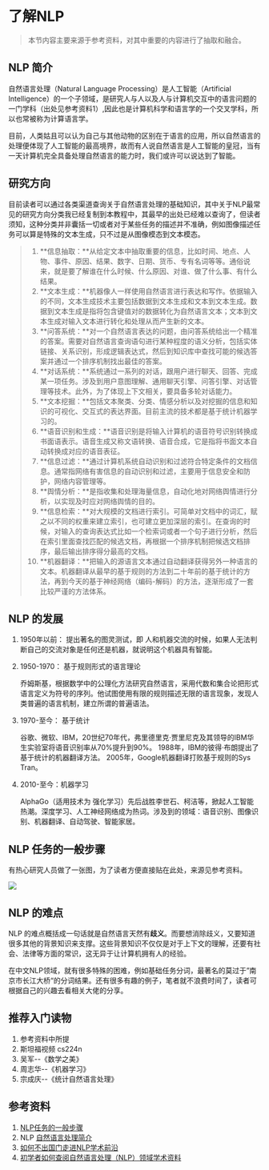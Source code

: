 # 了解NLP

> 本节内容主要来源于参考资料，对其中重要的内容进行了抽取和融合。

## NLP 简介

自然语言处理（Natural Language Processing）是人工智能（Artificial Intelligence）的一个子领域，是研究人与人以及人与计算机交互中的语言问题的一门学科（出处见参考资料1）,因此也是计算机科学和语言学的一个交叉学科，所以也常被称为计算语言学。

目前，人类姑且可以认为自己与其他动物的区别在于语言的应用，所以自然语言的处理便体现了人工智能的最高境界，故而有人说自然语言是人工智能的皇冠，当有一天计算机完全具备处理自然语言的能力时，我们或许可以说达到了智能。

## 研究方向

目前读者可以通过各类渠道查询关于自然语言处理的基础知识，其中关于NLP最常见的研究方向分类我已经复制到本教程中，其最早的出处已经难以查询了，但读者须知，这种分类并非囊括一切或者对于某些任务的描述并不准确，例如图像描述任务可以算是特殊的文本生成，只不过是从图像模态到文本模态。

> 1. **信息抽取：**从给定文本中抽取重要的信息，比如时间、地点、人物、事件、原因、结果、数字、日期、货币、专有名词等等。通俗说来，就是要了解谁在什么时候、什么原因、对谁、做了什么事、有什么结果。
> 2. **文本生成：**机器像人一样使用自然语言进行表达和写作。依据输入的不同，文本生成技术主要包括数据到文本生成和文本到文本生成。数据到文本生成是指将包含键值对的数据转化为自然语言文本；文本到文本生成对输入文本进行转化和处理从而产生新的文本。
> 3. **问答系统：**对一个自然语言表达的问题，由问答系统给出一个精准的答案。需要对自然语言查询语句进行某种程度的语义分析，包括实体链接、关系识别，形成逻辑表达式，然后到知识库中查找可能的候选答案并通过一个排序机制找出最佳的答案。
> 4. **对话系统：**系统通过一系列的对话，跟用户进行聊天、回答、完成某一项任务。涉及到用户意图理解、通用聊天引擎、问答引擎、对话管理等技术。此外，为了体现上下文相关，要具备多轮对话能力。
> 5. **文本挖掘：**包括文本聚类、分类、情感分析以及对挖掘的信息和知识的可视化、交互式的表达界面。目前主流的技术都是基于统计机器学习的。
> 6. **语音识别和生成：**语音识别是将输入计算机的语音符号识别转换成书面语表示。语音生成又称文语转换、语音合成，它是指将书面文本自动转换成对应的语音表征。
> 7. **信息过滤：**通过计算机系统自动识别和过滤符合特定条件的文档信息。通常指网络有害信息的自动识别和过滤，主要用于信息安全和防护，网络内容管理等。
> 8. **舆情分析：**是指收集和处理海量信息，自动化地对网络舆情进行分析，以实现及时应对网络舆情的目的。
> 9. **信息检索：**对大规模的文档进行索引。可简单对文档中的词汇，赋之以不同的权重来建立索引，也可建立更加深层的索引。在查询的时候，对输入的查询表达式比如一个检索词或者一个句子进行分析，然后在索引里面查找匹配的候选文档，再根据一个排序机制把候选文档排序，最后输出排序得分最高的文档。
> 10. **机器翻译：**把输入的源语言文本通过自动翻译获得另外一种语言的文本。机器翻译从最早的基于规则的方法到二十年前的基于统计的方法，再到今天的基于神经网络（编码-解码）的方法，逐渐形成了一套比较严谨的方法体系。

## NLP 的发展

1. 1950年以前： 提出著名的图灵测试，即 人和机器交流的时候，如果人无法判断自己的交流对象是任何还是机器，就说明这个机器具有智能。
2. 1950-1970： 基于规则形式的语言理论

   乔姆斯基，根据数学中的公理化方法研究自然语言，采用代数和集合论把形式语言定义为符号的序列。他试图使用有限的规则描述无限的语言现象，发现人类普遍的语言机制，建立所谓的普遍语法。

3. 1970-至今： 基于统计

   谷歌、微软、IBM，20世纪70年代，弗里德里克·贾里尼克及其领导的IBM华生实验室将语音识别率从70%提升到90%。 1988年，IBM的彼得·布朗提出了基于统计的机器翻译方法。 2005年，Google机器翻译打败基于规则的Sys Tran。

4. 2010-至今：机器学习

   AlphaGo（适用技术为 强化学习）先后战胜李世石、柯洁等，掀起人工智能热潮。深度学习、人工神经网络成为热词。涉及到的领域：语音识别、图像识别、机器翻译、自动驾驶、智能家居。

## NLP 任务的一般步骤

有热心研究人员做了一张图，为了读者方便直接贴在此处，来源见参考资料。

![](http://resource.mahc.host/img/20190925161925205.png)

## NLP 的难点

NLP 的难点概括成一句话就是自然语言天然有**歧义**。而要想消除歧义，又要知道很多其他的背景知识来支撑。这些背景知识不仅仅是对于上下文的理解，还要有社会、法律等方面的常识，这无异于让计算机拥有人的经验。

在中文NLP领域，就有很多特殊的困难，例如基础任务分词，最著名的莫过于”南京市长江大桥“的分词结果。还有很多有趣的例子，笔者就不浪费时间了，读者可根据自己的兴趣去看相关大佬的分享。

## 推荐入门读物

1. 参考资料中所提
2. 斯坦福视频 cs224n
3. 吴军--《数学之美》
4. 周志华--《机器学习》
5. 宗成庆--《统计自然语言处理》

## 参考资料

1. [NLP任务的一般步骤](https://github.com/NLP-LOVE/ML-NLP/tree/master/NLP/16.%20NLP#4-nlp任务的一般步骤)
2. NLP [自然语言处理简介](https://blog.csdn.net/sinat_26811377/article/details/100569494)
3. [如何不出国门走进NLP学术前沿](https://zhuanlan.zhihu.com/p/35380020)
4. [初学者如何查阅自然语言处理（NLP）领域学术资料](https://www.hijerry.cn/p/49382.html)

